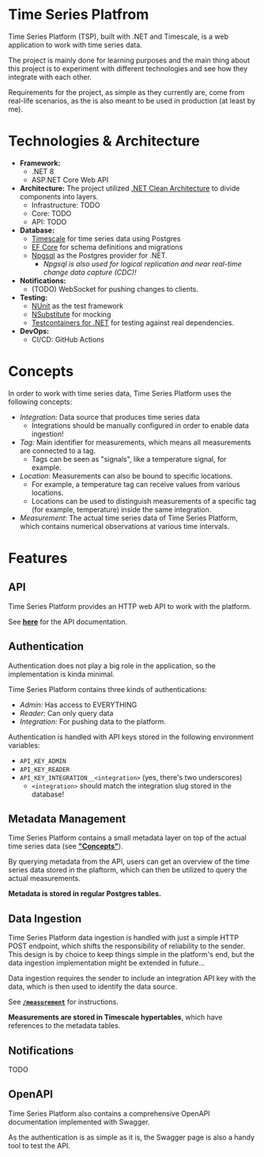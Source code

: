 # Time Series Platfrom

Time Series Platform (TSP), built with .NET and Timescale, is a web application to work with time series data.

The project is mainly done for learning purposes and the main thing about this project is to experiment with
different technologies and see how they integrate with each other.

Requirements for the project, as simple as they currently are, come from real-life scenarios,
as the is also meant to be used in production (at least by me). 

# Technologies & Architecture

- **Framework:**
    - .NET 8
    - ASP.NET Core Web API
- **Architecture:** The project utilized [.NET Clean Architecture](https://learn.microsoft.com/en-us/dotnet/architecture/modern-web-apps-azure/common-web-application-architectures#clean-architecture) to divide components into layers.
    - Infrastructure: TODO
    - Core: TODO
    - API: TODO
- **Database:**
    - [Timescale](https://www.timescale.com/) for time series data using Postgres
    - [EF Core](https://learn.microsoft.com/en-us/ef/core/) for schema definitions and migrations
    - [Npgsql](https://www.npgsql.org/) as the Postgres provider for .NET.
        - _Npgsql is also used for logical replication and near real-time change data capture (CDC)!_
- **Notifications:**
    - (TODO) WebSocket for pushing changes to clients.
- **Testing:**
    - [NUnit](https://nunit.org/) as the test framework
    - [NSubstitute](https://nsubstitute.github.io/) for mocking
    - [Testcontainers for .NET](https://dotnet.testcontainers.org/) for testing against real dependencies.
- **DevOps:**
    - CI/CD: GitHub Actions

# Concepts

In order to work with time series data, Time Series Platform uses the following concepts:
- _Integration:_ Data source that produces time series data
    - Integrations should be manually configured in order to enable data ingestion!
- _Tag:_ Main identifier for measurements, which means all measurements are connected to a tag.
    - Tags can be seen as "signals", like a temperature signal, for example.
- _Location_: Measurements can also be bound to specific locations.
    - For example, a temperature tag can receive values from various locations.
    - Locations can be used to distinguish measurements of a specific tag (for example, temperature) inside the same integration.
- _Measurement_: The actual time series data of Time Series Platform, which contains numerical observations at various time intervals.

# Features

## API

Time Series Platform provides an HTTP web API to work with the platform.

See [**here**](./docs/api.md) for the API documentation.

## Authentication

Authentication does not play a big role in the application, so the implementation is kinda minimal.

Time Series Platform contains three kinds of authentications:
- _Admin:_ Has access to EVERYTHING
- _Reader:_ Can only query data
- _Integration:_ For pushing data to the platform.

Authentication is handled with API keys stored in the following environment variables:
- `API_KEY_ADMIN`
- `API_KEY_READER`
- `API_KEY_INTEGRATION__<integration>` (yes, there's two underscores)
    - `<integration>` should match the integration slug stored in the database!

## Metadata Management

Time Series Platform contains a small metadata layer on top of the actual time series data
(see [**"Concepts"**](#concepts)).

By querying metadata from the API, users can get an overview of the time series data stored in the plaftorm,
which can then be utilized to query the actual measurements.

**Metadata is stored in regular Postgres tables.**

## Data Ingestion

Time Series Platform data ingestion is handled with just a simple HTTP POST endpoint,
which shifts the responsibility of reliability to the sender.
This design is by choice to keep things simple in the platform's end,
but the data ingestion implementation might be extended in future...

Data ingestion requires the sender to include an integration API key with the data,
which is then used to identify the data source.

See [**`/measurement`**](#measurement) for instructions.

**Measurements are stored in Timescale hypertables**, which have references to the metadata tables.

## Notifications

TODO

## OpenAPI

Time Series Platform also contains a comprehensive OpenAPI documentation implemented with Swagger.

As the authentication is as simple as it is, the Swagger page is also a handy tool to test the API.
